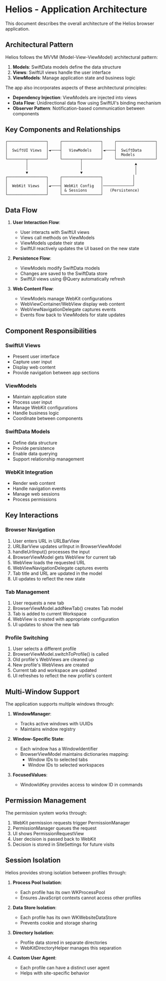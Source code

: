 # Helios - Application Architecture

This document describes the overall architecture of the Helios browser application.

## Architectural Pattern

Helios follows the MVVM (Model-View-ViewModel) architectural pattern:

1. **Models**: SwiftData models define the data structure
2. **Views**: SwiftUI views handle the user interface
3. **ViewModels**: Manage application state and business logic

The app also incorporates aspects of these architectural principles:
- **Dependency Injection**: ViewModels are injected into views
- **Data Flow**: Unidirectional data flow using SwiftUI's binding mechanism
- **Observer Pattern**: Notification-based communication between components

## Key Components and Relationships

```
┌─────────────────┐     ┌─────────────────┐     ┌─────────────────┐
│                 │     │                 │     │                 │
│  SwiftUI Views  │◄────┤   ViewModels    │◄────┤  SwiftData      │
│                 │     │                 │     │  Models         │
└────────┬────────┘     └────────┬────────┘     └─────────────────┘
         │                       │                       ▲
         │                       │                       │
         ▼                       ▼                       │
┌─────────────────┐     ┌─────────────────┐             │
│                 │     │                 │             │
│  WebKit Views   │◄────┤ WebKit Config   │─────────────┘
│                 │     │ & Sessions      │   (Persistence)
└─────────────────┘     └─────────────────┘
```

## Data Flow

1. **User Interaction Flow**:
   - User interacts with SwiftUI views
   - Views call methods on ViewModels
   - ViewModels update their state
   - SwiftUI reactively updates the UI based on the new state

2. **Persistence Flow**:
   - ViewModels modify SwiftData models
   - Changes are saved to the SwiftData store
   - SwiftUI views using @Query automatically refresh

3. **Web Content Flow**:
   - ViewModels manage WebKit configurations
   - WebViewContainer/WebView display web content
   - WebViewNavigationDelegate captures events
   - Events flow back to ViewModels for state updates

## Component Responsibilities

### SwiftUI Views

- Present user interface
- Capture user input
- Display web content
- Provide navigation between app sections

### ViewModels

- Maintain application state
- Process user input
- Manage WebKit configurations
- Handle business logic
- Coordinate between components

### SwiftData Models

- Define data structure
- Provide persistence
- Enable data querying
- Support relationship management

### WebKit Integration

- Render web content
- Handle navigation events
- Manage web sessions
- Process permissions

## Key Interactions

### Browser Navigation

1. User enters URL in URLBarView
2. URLBarView updates urlInput in BrowserViewModel
3. handleUrlInput() processes the input
4. BrowserViewModel gets WebView for current tab
5. WebView loads the requested URL
6. WebViewNavigationDelegate captures events
7. Tab title and URL are updated in the model
8. UI updates to reflect the new state

### Tab Management

1. User requests a new tab
2. BrowserViewModel.addNewTab() creates Tab model
3. Tab is added to current Workspace
4. WebView is created with appropriate configuration
5. UI updates to show the new tab

### Profile Switching

1. User selects a different profile
2. BrowserViewModel.switchToProfile() is called
3. Old profile's WebViews are cleaned up
4. New profile's WebViews are created
5. Current tab and workspace are updated
6. UI refreshes to reflect the new profile's content

## Multi-Window Support

The application supports multiple windows through:

1. **WindowManager**: 
   - Tracks active windows with UUIDs
   - Maintains window registry

2. **Window-Specific State**:
   - Each window has a WindowIdentifier
   - BrowserViewModel maintains dictionaries mapping:
     - Window IDs to selected tabs
     - Window IDs to selected workspaces

3. **FocusedValues**:
   - WindowIdKey provides access to window ID in commands

## Permission Management

The permission system works through:

1. WebKit permission requests trigger PermissionManager
2. PermissionManager queues the request
3. UI shows PermissionRequestView
4. User decision is passed back to WebKit
5. Decision is stored in SiteSettings for future visits

## Session Isolation

Helios provides strong isolation between profiles through:

1. **Process Pool Isolation**:
   - Each profile has its own WKProcessPool
   - Ensures JavaScript contexts cannot access other profiles

2. **Data Store Isolation**:
   - Each profile has its own WKWebsiteDataStore
   - Prevents cookie and storage sharing

3. **Directory Isolation**:
   - Profile data stored in separate directories
   - WebKitDirectoryHelper manages this separation

4. **Custom User Agent**:
   - Each profile can have a distinct user agent
   - Helps with site-specific behavior
